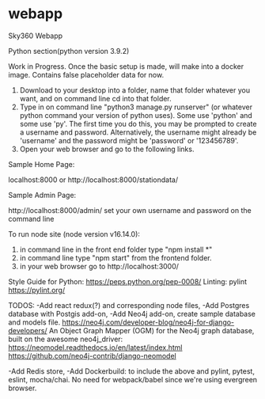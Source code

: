 # webapp
Sky360 Webapp

Python section(python version 3.9.2)

Work in Progress. Once the basic setup is made, will make into a docker image. Contains false placeholder data for now. 

1. Download to your desktop into a folder, name that folder whatever you want, and on command line cd into that folder. 
2. Type in on command line "python3 manage.py runserver" (or whatever python command your version of python uses). Some use 'python' and some use 'py'. The first time you do this, you may be prompted to create a username and password. Alternatively, the username might already be 'username' and the password might be 'password' or '123456789'.
3. Open your web browser and go to the following links.



Sample Home Page:

localhost:8000 or 
http://localhost:8000/stationdata/


Sample Admin Page:

http://localhost:8000/admin/
set your own username and password on the command line

To run node site (node version v16.14.0):
1. in command line in the front end folder type "npm install *"
2. in command line type "npm start" from the frontend folder.
3. in your web browser go to http://localhost:3000/

Style Guide for Python: https://peps.python.org/pep-0008/
Linting: pylint https://pylint.org/

TODOS:
-Add react redux(?) and corresponding node files,
-Add Postgres database with Postgis add-on,
-Add Neo4j add-on, create sample database and models file. 
https://neo4j.com/developer-blog/neo4j-for-django-developers/ 
An Object Graph Mapper (OGM) for the Neo4j graph database, built on the awesome neo4j_driver: https://neomodel.readthedocs.io/en/latest/index.html    
https://github.com/neo4j-contrib/django-neomodel

-Add Redis store,
-Add Dockerbuild: to include the above and pylint, pytest, eslint, mocha/chai. No need for webpack/babel since we're using evergreen browser.
